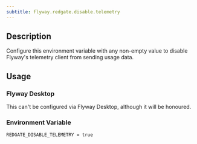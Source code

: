 ```yaml
---
subtitle: flyway.redgate.disable.telemetry
---
```


## Description

Configure this environment variable with any non-empty value to disable Flyway's telemetry client from sending usage data.

## Usage

### Flyway Desktop

This can't be configured via Flyway Desktop, although it will be honoured.

### Environment Variable

```properties
REDGATE_DISABLE_TELEMETRY = true
```